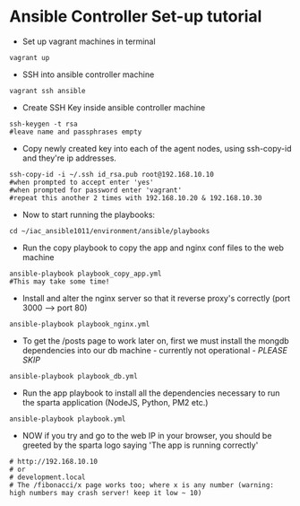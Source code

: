 # Ansible Controller Set-up tutorial

- Set up vagrant machines in terminal
```
vagrant up
```
- SSH into ansible controller machine
```
vagrant ssh ansible
```
- Create SSH Key inside ansible controller machine
```
ssh-keygen -t rsa
#leave name and passphrases empty
```
- Copy newly created key into each of the agent nodes, using ssh-copy-id and they're ip addresses.
```
ssh-copy-id -i ~/.ssh id_rsa.pub root@192.168.10.10
#when prompted to accept enter 'yes'
#when prompted for password enter 'vagrant'
#repeat this another 2 times with 192.168.10.20 & 192.168.10.30
```
- Now to start running the playbooks:
```
cd ~/iac_ansible1011/environment/ansible/playbooks
```
- Run the copy playbook to copy the app and nginx conf files to the web machine
```
ansible-playbook playbook_copy_app.yml
#This may take some time!
```
- Install and alter the nginx server so that it reverse proxy's correctly (port 3000 --> port 80)
```
ansible-playbook playbook_nginx.yml
```
- To get the /posts page to work later on, first we must install the mongdb dependencies into our db machine - currently not operational - *PLEASE SKIP*
```
ansible-playbook playbook_db.yml
```
- Run the app playbook to install all the dependencies necessary to run the sparta application (NodeJS, Python, PM2 etc.)
```
ansible-playbook playbook.yml
```
- NOW if you try and go to the web IP in your browser, you should be greeted by the sparta logo saying 'The app is running correctly'
```
# http://192.168.10.10
# or
# development.local
# The /fibonacci/x page works too; where x is any number (warning: high numbers may crash server! keep it low ~ 10)
```
